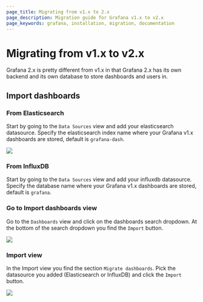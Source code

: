 ```yaml
---
page_title: Migrating from v1.x to 2.x
page_description: Migration guide for Grafana v1.x to v2.x
page_keywords: grafana, installation, migration, documentation
---
```


# Migrating from v1.x to v2.x

Grafana 2.x is pretty different from v1.x in that Grafana 2.x has its own backend and its own
database to store dashboards and users in.

## Import dashboards

### From Elasticsearch
Start by going to the `Data Sources` view and add your elasticsearch datasource. Specify the elasticsearch
index name where your Grafana v1.x dashboards are stored, default is `grafana-dash`.

![](/img/v2/datasource_edit_elastic.jpg)


### From InfluxDB

Start by going to the `Data Sources` view and add your influxdb datasource. Specify the database
name where your Grafana v1.x dashboards are stored, default is `grafana`.


### Go to Import dashboards view

Go to the `Dashboards` view and click on the dashboards search dropdown. At the bottom of the search dropdown
you find the `Import` button.

![](/img/v2/dashboard_import.jpg)


### Import view

In the Import view you find the section `Migrate dashboards`. Pick the datasource you added (Elasticsearch or InfluxDB)
and click the `Import` button.

![](/img/v2/migrate_dashboards.jpg)


